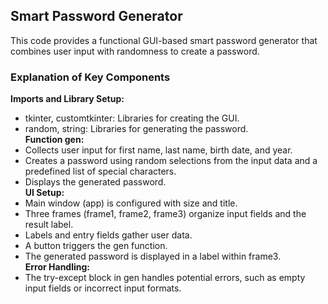 ## Smart Password Generator 
This code provides a functional GUI-based smart password generator that combines user input with randomness to create a password. 
### Explanation of Key Components
**Imports and Library Setup:**
- tkinter, customtkinter: Libraries for creating the GUI.
- random, string: Libraries for generating the password.<br/>
**Function gen:**
- Collects user input for first name, last name, birth date, and year.
- Creates a password using random selections from the input data and a predefined list of special characters.
- Displays the generated password.<br/>
**UI Setup:**
- Main window (app) is configured with size and title.
- Three frames (frame1, frame2, frame3) organize input fields and the result label.
- Labels and entry fields gather user data.
- A button triggers the gen function.
- The generated password is displayed in a label within frame3.<br/>
**Error Handling:**
- The try-except block in gen handles potential errors, such as empty input fields or incorrect input formats.
